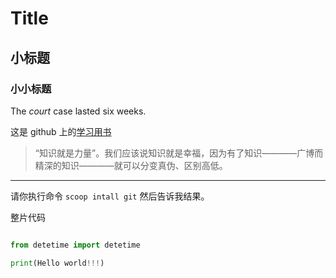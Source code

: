 # Title
## 小标题
### 小小标题
   The *court* case lasted six weeks.
  
   这是 github 上的[学习用书](More.md) 
   >“知识就是力量”。我们应该说知识就是幸福，因为有了知识————广博而精深的知识————就可以分变真伪、区别高低。
   ---
   请你执行命令 `scoop intall git` 然后告诉我结果。
   
   整片代码 
   ``` python

   from detetime import detetime

   print(Hello world!!!) 
   ```                                             



